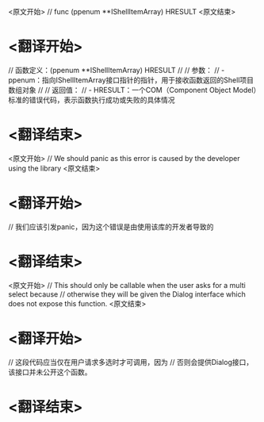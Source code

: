 
<原文开始>
// func (ppenum **IShellItemArray) HRESULT
<原文结束>

# <翻译开始>
// 函数定义：(ppenum **IShellItemArray) HRESULT
// 
// 参数：
// - ppenum：指向IShellItemArray接口指针的指针，用于接收函数返回的Shell项目数组对象
// 
// 返回值：
// - HRESULT：一个COM（Component Object Model）标准的错误代码，表示函数执行成功或失败的具体情况
# <翻译结束>


<原文开始>
// We should panic as this error is caused by the developer using the library
<原文结束>

# <翻译开始>
// 我们应该引发panic，因为这个错误是由使用该库的开发者导致的
# <翻译结束>


<原文开始>
// This should only be callable when the user asks for a multi select because
// otherwise they will be given the Dialog interface which does not expose this function.
<原文结束>

# <翻译开始>
// 这段代码应当仅在用户请求多选时才可调用，因为
// 否则会提供Dialog接口，该接口并未公开这个函数。
# <翻译结束>

